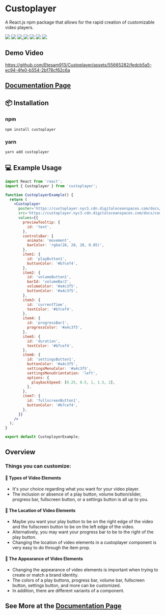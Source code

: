 <h1>Custoplayer</h1>
<p>A React.js npm package that allows for the rapid creation of customizable video players. </p>
<span>
  <img src="https://img.shields.io/badge/license-MIT-green"></img>
  <img src="https://img.shields.io/github/issues/etesam913/Custoplayer"></img>
  <a href="https://codecov.io/gh/Etesam913/Custoplayer">
    <img src="https://codecov.io/gh/Etesam913/Custoplayer/branch/main/graph/badge.svg?token=GOZ1AQ77C2"/>
  </a>
  <img src="https://github.com/Etesam913/Custoplayer/actions/workflows/linting.yml/badge.svg"/>
  <img src="https://github.com/Etesam913/Custoplayer/actions/workflows/tests.yml/badge.svg"/>
  <img src="https://img.shields.io/npm/v/custoplayer"/>

</span>
<img src="https://custoplayer.nyc3.cdn.digitaloceanspaces.com/docs%2FWritten-By-Human-Not-By-AI-Badge-white.svg"/>

<h2>Demo Video</h2>

https://github.com/Etesam913/Custoplayer/assets/55665282/fedcb5a5-ec94-4fe0-b554-2bf78cf62c6a

<h2><a href="https://etesam913.github.io/Custoplayer/quick-start">Documentation Page</a> </h2>

<h2>📦 Installation</h2>
<h3>npm</h3>

```
npm install custoplayer
```

<h3>yarn</h3>

```
yarn add custoplayer
```

<h2>💻 Example Usage</h2>

```jsx
import React from 'react';
import { Custoplayer } from 'custoplayer';

function CustoplayerExample() {
  return (
    <Custoplayer
      poster='https://custoplayer.nyc3.cdn.digitaloceanspaces.com/docs/custoplayer-demo-poster.png'
      src='https://custoplayer.nyc3.cdn.digitaloceanspaces.com/docs/compressed-custoplayer-demo.mp4'
      values={{
        previewTooltip: {
          id: 'text',
        },
        controlsBar: {
          animate: 'movement',
          barColor: 'rgba(28, 28, 28, 0.85)',
        },
        item1: {
          id: 'playButton1',
          buttonColor: '#b7cef4',
        },
        item2: {
          id: 'volumeButton1',
          barId: 'volumeBar2',
          volumeColor: '#a4c3f5',
          buttonColor: '#a4c3f5',
        },
        item3: {
          id: 'currentTime',
          textColor: '#b7cef4',
        },
        item4: {
          id: 'progressBar1',
          progressColor: '#a4c3f5',
        },
        item5: {
          id: 'duration',
          textColor: '#b7cef4',
        },
        item6: {
          id: 'settingsButton1',
          buttonColor: '#a4c3f5',
          settingsMenuColor: '#a4c3f5',
          settingsMenuOrientation: 'left',
          options: {
            playbackSpeed: [0.25, 0.5, 1, 1.5, 2],
          },
        },
        item7: {
          id: 'fullscreenButton1',
          buttonColor: '#b7cef4',
        },
      }}
    />
  );
}

export default CustoplayerExample;
```

<h2>Overview</h2>
<h3>Things you can customize:</h3>

<h4>🎥 Types of Video Elements</h4>
<ul>
  <li>It's your choice regarding what you want for your video player. </li>
  <li>The inclusion or absence of a play button, volume button/slider, progress bar, fullscreen button, or a settings button is all up to you.</li>
</ul>

<h4>📍 The Location of Video Elements</h4>
<ul>
  <li>Maybe you want your play button to be on the right edge of the video and the fullscreen button to be on the left edge of the video.</li>
  <li>Alternatively, you may want your progress bar to be to the right of the play button.</li>
  <li>Changing the location of video elements in a custoplayer component is very easy to do through the item prop.</li>
</ul>

<h4>💄 The Appearance of Video Elements</h4>
<ul>
  <li>Changing the appearance of video elements is important when trying to create or match a brand identity.</li>
  <li>The colors of a play buttons, progress bar, volume bar, fullscreen button, settings button, and more can be customized. </li>
  <li>In addition, there are different variants of a component. </li>
</ul>

<h2> See More at the <a href="https://etesam913.github.io/Custoplayer/docs/quick-start">Documentation Page</a> </h2>
